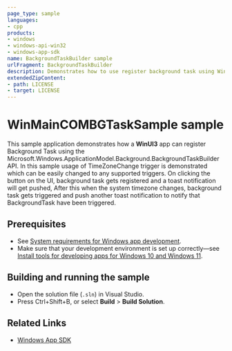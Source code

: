 ```yaml
---
page_type: sample
languages:
- cpp
products:
- windows
- windows-api-win32
- windows-app-sdk
name: BackgroundTaskBuilder sample
urlFragment: BackgroundTaskBuilder
description: Demonstrates how to use register background task using WinAppSDK BackgroundTaskBuilder API.
extendedZipContent:
- path: LICENSE
- target: LICENSE
---
```


# WinMainCOMBGTaskSample sample

This sample application demonstrates how a **WinUI3** app can register Background Task using the Microsoft.Windows.ApplicationModel.Background.BackgroundTaskBuilder API. In this sample usage of TimeZoneChange trigger is demonstrated which can be easily changed to any supported triggers. On clicking the button on the UI, background task gets registered and a toast notification will get pushed, After this when the system timezone changes, background task gets triggered and push another toast notification to notify that BackgroundTask have been triggered.

## Prerequisites

* See [System requirements for Windows app development](https://docs.microsoft.com/windows/apps/windows-app-sdk/system-requirements).
* Make sure that your development environment is set up correctly&mdash;see [Install tools for developing apps for Windows 10 and Windows 11](https://docs.microsoft.com/windows/apps/windows-app-sdk/set-up-your-development-environment).


## Building and running the sample

* Open the solution file (`.sln`) in Visual Studio.
* Press Ctrl+Shift+B, or select **Build** \> **Build Solution**.

## Related Links

- [Windows App SDK](https://docs.microsoft.com/windows/apps/windows-app-sdk/)